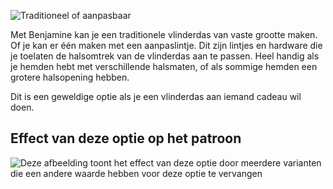 ![Traditioneel of aanpasbaar](adjustmentribbon.svg)

Met Benjamine kan je een traditionele vlinderdas van vaste grootte maken. Of je kan er één maken met een aanpaslintje. Dit zijn lintjes en hardware die je toelaten de halsomtrek van de vlinderdas aan te passen. Heel handig als je hemden hebt met verschillende halsmaten, of als sommige hemden een grotere halsopening hebben.

<Tip>

Dit is een geweldige optie als je een vlinderdas aan iemand cadeau wil doen.

</Tip>

## Effect van deze optie op het patroon

![Deze afbeelding toont het effect van deze optie door meerdere varianten die een andere waarde hebben voor deze optie te vervangen](benjamin_adjustmentribbon_sample.svg "Effect van deze optie op het patroon")
